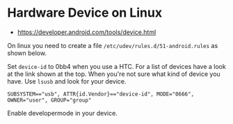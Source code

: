 # Hardware Device on Linux

* https://developer.android.com/tools/device.html

On linux you need to create a file `/etc/udev/rules.d/51-android.rules` as shown below. 

Set `device-id` to 0bb4 when you use a HTC. For a list of devices have a look at the link shown at the top. When you're not sure what kind of device you have. Use `lsusb` and look for your device.

```
SUBSYSTEM=="usb", ATTR{id.Vendor}=="device-id", MODE="0666", OWNER="user", GROUP="group"
```

Enable developermode in your device.
